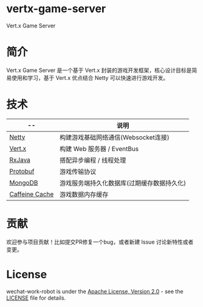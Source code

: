 # vertx-game-server
Vert.x Game Server

# 简介

Vert.x Game Server 是一个基于 Vert.x 封装的游戏开发框架，核心设计目标是简易使用和学习，基于 Vert.x 优点结合 Netty 可以快速进行游戏开发。

# 技术

| -- | 说明|
|---|---|
| [Netty](https://github.com/netty/netty)| 构建游戏基础网络通信(Websocket连接)
| [Vert.x](https://github.com/eclipse-vertx/vert.x) | 构建 Web 服务器 / EventBus
| [RxJava](https://github.com/ReactiveX/RxJava) | 搭配异步编程 / 线程处理
| [Protobuf](https://github.com/protocolbuffers/protobuf) | 游戏传输协议
| [MongoDB](https://github.com/mongodb/mongo) | 游戏服务端持久化数据库(过期缓存数据持久化)
| [Caffeine Cache](https://github.com/ben-manes/caffeine) | 游戏数据内存缓存

# 贡献

欢迎参与项目贡献！比如提交PR修复一个bug，或者新建 Issue 讨论新特性或者变更。

# License

wechat-work-robot is under the [Apache License, Version 2.0](http://www.apache.org/licenses/LICENSE-2.0) - see the [LICENSE](LICENSE) file for details.